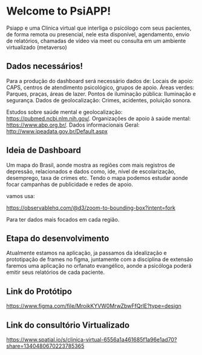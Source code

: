 # Welcome to PsiAPP!

Psiapp e uma Clinica virtual que interliga o psicólogo com seus pacientes, de forma remota ou presencial, nele esta disponível, agendamento, envio de relatórios, chamadas de vídeo via meet ou consulta em um ambiente virtualizado (metaverso)

## Dados necessários! 

Para a produção do dashboard será necessário dados de:
Locais de apoio: CAPS, centros de atendimento psicológico, grupos de apoio.
Áreas verdes: Parques, praças, áreas de lazer.
Pontos de iluminação pública: Iluminação e segurança.
Dados de geolocalização: Crimes, acidentes, poluição sonora.

Estudos sobre saúde mental e geolocalização: https://pubmed.ncbi.nlm.nih.gov/.
Organizações de apoio à saúde mental: https://www.abp.org.br/.
Dados informacionais Geral: http://www.ipeadata.gov.br/Default.aspx 

## Ideia de Dashboard  

Um mapa do Brasil, aonde mostra as regiões com mais registros de depressão, relacionados e dados como, ide, nível de escolarização, desemprego, taxa de crimes etc. 
Tendo o mapa podemos estudar aonde focar campanhas de publicidade e redes de apoio.

vamos usa:

https://observablehq.com/@d3/zoom-to-bounding-box?intent=fork

Para ter dados mais focados em cada região.

## Etapa do desenvolvimento 

Atualmente estamos na aplicação, ja passamos da idealização e prototipação de frames no figma, juntamente com a disciplina de extensão faremos uma aplicação no orfanato evangélico, aonde a psicóloga poderá emitir seus relatórios de cada paciente. 

## Link do Protótipo

https://www.figma.com/file/MroikKYVW0MrwZbwFfQrlE?type=design

## Link do consultório Virtualizado 

https://www.spatial.io/s/clinica-virtual-6556a1a461685f1a96e1ad70?share=1340480670223785365
